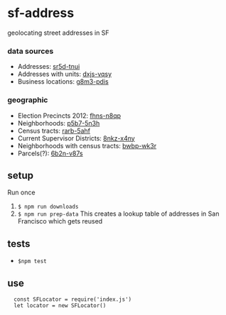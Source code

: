 # sf-address  
geolocating street addresses in SF

### data sources
- Addresses: [sr5d-tnui](https://data.sfgov.org/Geographic-Locations-and-Boundaries/Addresses-Enterprise-Addressing-System/sr5d-tnui)
- Addresses with units: [dxjs-vqsy](https://data.sfgov.org/Geographic-Locations-and-Boundaries/Addresses-with-Units-Enterprise-Addressing-System-/dxjs-vqsy)
- Business locations: [g8m3-pdis](https://data.sfgov.org/Economy-and-Community/Registered-Business-Locations-San-Francisco/g8m3-pdis)

### geographic
- Election Precincts 2012: [fhns-n8qp](https://data.sfgov.org/City-Management-and-Ethics/Election-Precincts-Current-Defined-2012/fhns-n8qp)
- Neighborhoods: [p5b7-5n3h](https://data.sfgov.org/Geographic-Locations-and-Boundaries/Analysis-Neighborhoods/p5b7-5n3h)
- Census tracts: [rarb-5ahf](https://data.sfgov.org/Geographic-Locations-and-Boundaries/Census-2010-Tracts-for-San-Francisco/rarb-5ahf)
- Current Supervisor Districts: [8nkz-x4ny](https://data.sfgov.org/Geographic-Locations-and-Boundaries/Current-Supervisor-Districts/8nkz-x4ny)
- Neighborhoods with census tracts: [bwbp-wk3r](https://data.sfgov.org/Geographic-Locations-and-Boundaries/Analysis-Neighborhoods-2010-census-tracts-assigned/bwbp-wk3r)
- Parcels(?): [6b2n-v87s](https://data.sfgov.org/City-Infrastructure/Parcels-With-Planning-Department-Zoning/6b2n-v87s)

## setup
Run once
1. `$ npm run downloads`
1. `$ npm run prep-data`
This creates a lookup table of addresses in San Francisco which gets reused

## tests
- `$npm test`

## use
```
  const SFLocator = require('index.js')
  let locator = new SFLocator()

```
